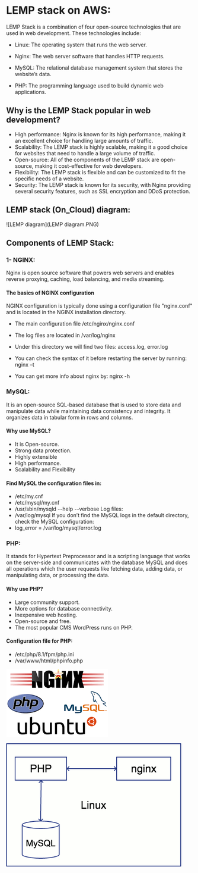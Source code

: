 
# LEMP stack on AWS:
LEMP Stack is a combination of four open-source technologies that are used in web development. These technologies include:

- Linux: The operating system that runs the web server.

- Nginx: The web server software that handles HTTP requests.

- MySQL: The relational database management system that stores the website’s data.

- PHP: The programming language used to build dynamic web applications.

## Why is the LEMP Stack popular in web development?

- High performance: Nginx is known for its high performance, making it an excellent choice for handling large amounts of traffic.
- Scalability: The LEMP stack is highly scalable, making it a good choice for websites that need to handle a large volume of traffic.
- Open-source: All of the components of the LEMP stack are open-source, making it cost-effective for web developers.
- Flexibility: The LEMP stack is flexible and can be customized to fit the specific needs of a website.
- Security: The LEMP stack is known for its security, with Nginx providing several security features, such as SSL encryption and DDoS protection.

## LEMP stack (On_Cloud) diagram:
![LEMP diagram](LEMP diagram.PNG)

## Components of LEMP Stack:

### 1- NGINX:
Nginx is open source software that powers web servers and enables reverse proxying, caching, load balancing, and media streaming.

#### The basics of NGINX configuration
NGINX configuration is typically done using a configuration file "nginx.conf" and is located in the NGINX installation directory.

- The main configuration file /etc/nginx/nginx.conf

- The log files are located in /var/log/nginx

- Under this directory we will find two files: access.log, error.log

- You can check the syntax of it before restarting the server by running: nginx –t

- You can get more info about nginx by: nginx  -h

### MySQL: 
It is an open-source SQL-based database that is used to store data and manipulate data while maintaining data consistency and integrity. It organizes data in tabular form in rows and columns.

#### Why use MySQL?

- It is Open-source.
- Strong data protection.
- Highly extensible
- High performance.
- Scalability and Flexibility

#### Find MySQL the configuration files in:
- /etc/my.cnf
- /etc/mysql/my.cnf
- /usr/sbin/mysqld --help --verbose
Log files:
- /var/log/mysql
If you don’t find the MySQL logs in the default directory, check the MySQL configuration:
- log_error = /var/log/mysql/error.log

### PHP: 
It stands for Hypertext Preprocessor and is a scripting language that works on the server-side and communicates with the database MySQL and does all operations which the user requests like fetching data, adding data, or manipulating data, or processing the data.

#### Why use PHP?

- Large community support.
- More options for database connectivity.
- Inexpensive web hosting.
- Open-source and free.
- The most popular CMS WordPress runs on PHP.

#### Configuration file for PHP:
- /etc/php/8.1/fpm/php.ini
- /var/www/html/phpinfo.php

![LEMP](lemp.png)

![LEMP](LEMP.gif)

